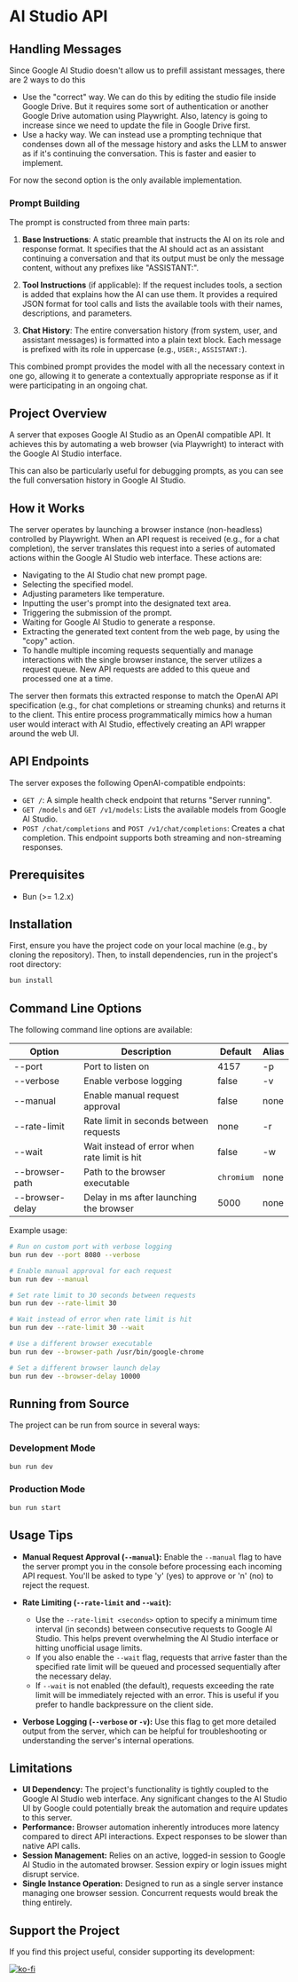 # AI Studio API

## Handling Messages

Since Google AI Studio doesn't allow us to prefill assistant messages, there are 2 ways to do this

- Use the "correct" way. We can do this by editing the studio file inside Google Drive. But it requires some sort of authentication or another Google Drive automation using Playwright. Also, latency is going to increase since we need to update the file in Google Drive first.
- Use a hacky way. We can instead use a prompting technique that condenses down all of the message history and asks the LLM to answer as if it's continuing the conversation. This is faster and easier to implement.

For now the second option is the only available implementation.

### Prompt Building

The prompt is constructed from three main parts:

1.  **Base Instructions**: A static preamble that instructs the AI on its role and response format. It specifies that the AI should act as an assistant continuing a conversation and that its output must be only the message content, without any prefixes like "ASSISTANT:".

2.  **Tool Instructions** (if applicable): If the request includes tools, a section is added that explains how the AI can use them. It provides a required JSON format for tool calls and lists the available tools with their names, descriptions, and parameters.

3.  **Chat History**: The entire conversation history (from system, user, and assistant messages) is formatted into a plain text block. Each message is prefixed with its role in uppercase (e.g., `USER:`, `ASSISTANT:`).

This combined prompt provides the model with all the necessary context in one go, allowing it to generate a contextually appropriate response as if it were participating in an ongoing chat.

## Project Overview

A server that exposes Google AI Studio as an OpenAI compatible API. It achieves this by automating a web browser (via Playwright) to interact with the Google AI Studio interface.

This can also be particularly useful for debugging prompts, as you can see the full conversation history in Google AI Studio.

## How it Works

The server operates by launching a browser instance (non-headless) controlled by Playwright. When an API request is received (e.g., for a chat completion), the server translates this request into a series of automated actions within the Google AI Studio web interface. These actions are:

- Navigating to the AI Studio chat new prompt page.
- Selecting the specified model.
- Adjusting parameters like temperature.
- Inputting the user's prompt into the designated text area.
- Triggering the submission of the prompt.
- Waiting for Google AI Studio to generate a response.
- Extracting the generated text content from the web page, by using the "copy" action.
- To handle multiple incoming requests sequentially and manage interactions with the single browser instance, the server utilizes a request queue. New API requests are added to this queue and processed one at a time.

The server then formats this extracted response to match the OpenAI API specification (e.g., for chat completions or streaming chunks) and returns it to the client. This entire process programmatically mimics how a human user would interact with AI Studio, effectively creating an API wrapper around the web UI.

## API Endpoints

The server exposes the following OpenAI-compatible endpoints:

- `GET /`: A simple health check endpoint that returns "Server running".
- `GET /models` and `GET /v1/models`: Lists the available models from Google AI Studio.
- `POST /chat/completions` and `POST /v1/chat/completions`: Creates a chat completion. This endpoint supports both streaming and non-streaming responses.

## Prerequisites

- Bun (>= 1.2.x)

## Installation

First, ensure you have the project code on your local machine (e.g., by cloning the repository).
Then, to install dependencies, run in the project's root directory:

```sh
bun install
```

## Command Line Options

The following command line options are available:

| Option          | Description                                     | Default    | Alias |
| --------------- | ----------------------------------------------- | ---------- | ----- |
| --port          | Port to listen on                               | 4157       | -p    |
| --verbose       | Enable verbose logging                          | false      | -v    |
| --manual        | Enable manual request approval                  | false      | none  |
| --rate-limit    | Rate limit in seconds between requests          | none       | -r    |
| --wait          | Wait instead of error when rate limit is hit    | false      | -w    |
| --browser-path  | Path to the browser executable                  | `chromium` | none  |
| --browser-delay | Delay in ms after launching the browser         | 5000       | none  |

Example usage:

```sh
# Run on custom port with verbose logging
bun run dev --port 8080 --verbose

# Enable manual approval for each request
bun run dev --manual

# Set rate limit to 30 seconds between requests
bun run dev --rate-limit 30

# Wait instead of error when rate limit is hit
bun run dev --rate-limit 30 --wait

# Use a different browser executable
bun run dev --browser-path /usr/bin/google-chrome

# Set a different browser launch delay
bun run dev --browser-delay 10000
```

## Running from Source

The project can be run from source in several ways:

### Development Mode

```sh
bun run dev
```

### Production Mode

```sh
bun run start
```

## Usage Tips

- **Manual Request Approval (`--manual`):**
  Enable the `--manual` flag to have the server prompt you in the console before processing each incoming API request. You'll be asked to type 'y' (yes) to approve or 'n' (no) to reject the request.
- **Rate Limiting (`--rate-limit` and `--wait`):**

  - Use the `--rate-limit <seconds>` option to specify a minimum time interval (in seconds) between consecutive requests to Google AI Studio. This helps prevent overwhelming the AI Studio interface or hitting unofficial usage limits.
  - If you also enable the `--wait` flag, requests that arrive faster than the specified rate limit will be queued and processed sequentially after the necessary delay.
  - If `--wait` is not enabled (the default), requests exceeding the rate limit will be immediately rejected with an error. This is useful if you prefer to handle backpressure on the client side.

- **Verbose Logging (`--verbose` or `-v`):**
  Use this flag to get more detailed output from the server, which can be helpful for troubleshooting or understanding the server's internal operations.

## Limitations

- **UI Dependency:** The project's functionality is tightly coupled to the Google AI Studio web interface. Any significant changes to the AI Studio UI by Google could potentially break the automation and require updates to this server.
- **Performance:** Browser automation inherently introduces more latency compared to direct API interactions. Expect responses to be slower than native API calls.
- **Session Management:** Relies on an active, logged-in session to Google AI Studio in the automated browser. Session expiry or login issues might disrupt service.
- **Single Instance Operation:** Designed to run as a single server instance managing one browser session. Concurrent requests would break the thing entirely.

## Support the Project

If you find this project useful, consider supporting its development:

[![ko-fi](https://ko-fi.com/img/githubbutton_sm.svg)](https://ko-fi.com/E1E519XS7W)
